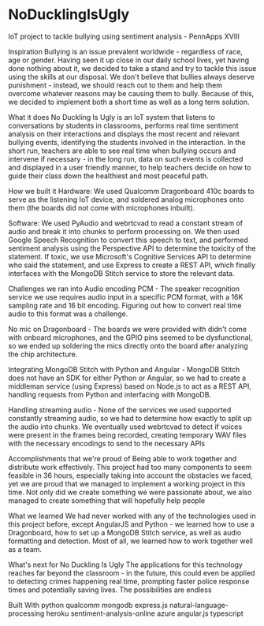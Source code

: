 # NoDucklingIsUgly
IoT project to tackle bullying using sentiment analysis - PennApps XVIII

Inspiration
Bullying is an issue prevalent worldwide - regardless of race, age or gender. Having seen it up close in our daily school lives, yet having done nothing about it, we decided to take a stand and try to tackle this issue using the skills at our disposal. We don't believe that bullies always deserve punishment - instead, we should reach out to them and help them overcome whatever reasons may be causing them to bully. Because of this, we decided to implement both a short time as well as a long term solution.

What it does
No Duckling Is Ugly is an IoT system that listens to conversations by students in classrooms, performs real time sentiment analysis on their interactions and displays the most recent and relevant bullying events, identifying the students involved in the interaction. In the short run, teachers are able to see real time when bullying occurs and intervene if necessary - in the long run, data on such events is collected and displayed in a user friendly manner, to help teachers decide on how to guide their class down the healthiest and most peaceful path.

How we built it
Hardware: We used Qualcomm Dragonboard 410c boards to serve as the listening IoT device, and soldered analog microphones onto them (the boards did not come with microphones inbuilt).

Software: We used PyAudio and webrtcvad to read a constant stream of audio and break it into chunks to perform processing on. We then used Google Speech Recognition to convert this speech to text, and performed sentiment analysis using the Perspective API to determine the toxicity of the statement. If toxic, we use Microsoft's Cognitive Services API to determine who said the statement, and use Express to create a REST API, which finally interfaces with the MongoDB Stitch service to store the relevant data.

Challenges we ran into
Audio encoding PCM - The speaker recognition service we use requires audio input in a specific PCM format, with a 16K sampling rate and 16 bit encoding. Figuring out how to convert real time audio to this format was a challenge.

No mic on Dragonboard - The boards we were provided with didn't come with onboard microphones, and the GPIO pins seemed to be dysfunctional, so we ended up soldering the mics directly onto the board after analyzing the chip architecture.

Integrating MongoDB Stitch with Python and Angular - MongoDB Stitch does not have an SDK for either Python or Angular, so we had to create a middleman service (using Express) based on Node.js to act as a REST API, handling requests from Python and interfacing with MongoDB.

Handling streaming audio - None of the services we used supported constantly streaming audio, so we had to determine how exactly to split up the audio into chunks. We eventually used webrtcvad to detect if voices were present in the frames being recorded, creating temporary WAV files with the necessary encodings to send to the necessary APIs

Accomplishments that we're proud of
Being able to work together and distribute work effectively. This project had too many components to seem feasible in 36 hours, especially taking into account the obstacles we faced, yet we are proud that we managed to implement a working project in this time. Not only did we create something we were passionate about, we also managed to create something that will hopefully help people

What we learned
We had never worked with any of the technologies used in this project before, except AngularJS and Python - we learned how to use a Dragonboard, how to set up a MongoDB Stitch service, as well as audio formatting and detection. Most of all, we learned how to work together well as a team.

What's next for No Duckling Is Ugly
The applications for this technology reaches far beyond the classroom - in the future, this could even be applied to detecting crimes happening real time, prompting faster police response times and potentially saving lives. The possibilities are endless

Built With
python
qualcomm
mongodb
express.js
natural-language-processing
heroku
sentiment-analysis-online
azure
angular.js
typescript
